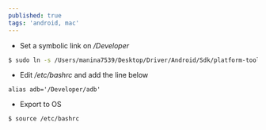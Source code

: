 ```yaml
---
published: true
tags: 'android, mac'
---
```


* Set a symbolic link on */Developer*

```bash
$ sudo ln -s /Users/manina7539/Desktop/Driver/Android/Sdk/platform-tools/adb /Developer/adb
```

* Edit */etc/bashrc* and add the line below

```
alias adb='/Developer/adb'
```

* Export to OS

```bash
$ source /etc/bashrc
```


